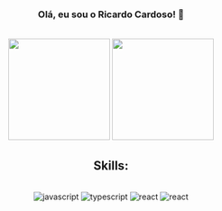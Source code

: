 <div align="center">

 ### Olá, eu sou o Ricardo Cardoso! 👋 

 <br/>

 <!-- [![LinkedIn](https://img.shields.io/badge/LinkedIn-0077B5?style=for-the-badge&logo=linkedin&logoColor=white)](https://www.linkedin.com/in/ricardocardoso90/) -->
  
 <!--   <a href="https://github.com/ricardocardoso90"> -->
   <img height="180em" src="https://github-readme-stats.vercel.app/api/top-langs/?username=ricardocardoso90&layout=compact&langs_count=7&theme=dracula"/>
   <img height="180em" src="https://github-readme-stats.vercel.app/api?username=ricardocardoso90&show_icons=true&theme=dracula&include_all_commits=true&count_private=true"/>

 ## Skills:

 <div style="display: inline_block"> <br/>
<!--    <img style="align: center" alt="html5" src="https://img.shields.io/badge/HTML5-E34F26?style=for-the-badge&logo=html5&logoColor=white"/>
   <img style="align: center" alt="css3" src="https://img.shields.io/badge/CSS3-1572B6?style=for-the-badge&logo=css3&logoColor=white"/>
   <img style="align: center" alt="sass" src="https://img.shields.io/badge/Sass-CC6699?style=for-the-badge&logo=sass&logoColor=white"/> -->
   <img style="align: center" alt="javascript" src="https://img.shields.io/badge/JavaScript-323330?style=for-the-badge&logo=javascript&logoColor=F7DF1E"/>
   <img style="align: center" alt="typescript" src="https://img.shields.io/badge/TypeScript-007ACC?style=for-the-badge&logo=typescript&logoColor=white"/>
   <img style="align: center" alt="react" src="https://img.shields.io/badge/React-20232A?style=for-the-badge&logo=react&logoColor=61DAFB"/>
   <img style="align: center" alt="react" src="https://img.shields.io/badge/React_Native-20232A?style=for-the-badge&logo=react&logoColor=61DAFB"/>
 </div>
</div>
